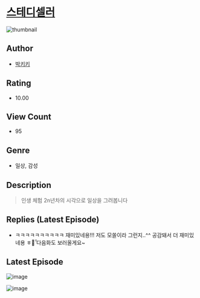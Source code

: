 # [스테디셀러](https://comic.naver.com/bestChallenge/list?titleId=810855)
![thumbnail](https://image-comic.pstatic.net/user_contents_data/challenge_comic/2023/05/25/367098/upload_7293917354435753264_480x623.jpeg)

## Author
- [박키키](https://comic.naver.com/artistTitle?id=367098)

## Rating
- 10.00

## View Count
- 95

## Genre
- 일상, 감성

## Description
> 인생 체험 2n년차의 시각으로 일상을 그려봅니다

## Replies (Latest Episode)
- ㅋㅋㅋㅋㅋㅋㅋㅋㅋㅋ 재미있네용!!! 저도 모쏠이라 그런지..^^ 공감돼서 더 재미있네용 ㅎㅎ̌̈ 다음화도 보러올게요~

## Latest Episode
![image](https://image-comic.pstatic.net/user_contents_data/challenge_comic/2023/05/25/367098/upload_3546920303222339120.jpeg)

![image](https://image-comic.pstatic.net/user_contents_data/challenge_comic/2023/05/25/367098/upload_7076617598656918116.jpeg)
